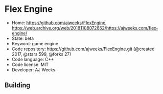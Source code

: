 # Flex Engine

- Home: https://github.com/ajweeks/FlexEngine, https://web.archive.org/web/20181108072652/https://ajweeks.com/flex-engine/
- State: beta
- Keyword: game engine
- Code repository: https://github.com/ajweeks/FlexEngine.git (@created 2017, @stars 599, @forks 27)
- Code language: C++
- Code license: MIT
- Developer: AJ Weeks

## Building
